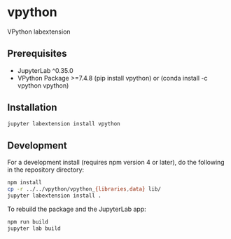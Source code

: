 # vpython

VPython labextension


## Prerequisites

* JupyterLab ^0.35.0
* VPython Package >=7.4.8     (pip install vpython) or (conda install -c vpython vpython)

## Installation

```bash
jupyter labextension install vpython
```

## Development

For a development install (requires npm version 4 or later), do the following in the repository directory:

```bash
npm install
cp -r ../../vpython/vpython_{libraries,data} lib/
jupyter labextension install .
```

To rebuild the package and the JupyterLab app:

```bash
npm run build
jupyter lab build
```
